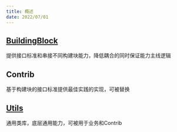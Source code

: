 ```yaml
---
title: 概述
date: 2022/07/01
---
```


## [BuildingBlock](/framework/buildingBlokcs)

提供接口标准和串接不同构建块能力，降低耦合的同时保证能力主线逻辑

## Contrib

基于构建块的接口标准提供最佳实践的实现，可被替换

## [Utils](/framework/Utils)

通用类库，底层通用能力，可被用于业务和Contrib